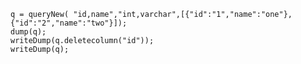 
```luceescript+trycf
q = queryNew( "id,name","int,varchar",[{"id":"1","name":"one"},{"id":"2","name":"two"}]);
dump(q);
writeDump(q.deletecolumn("id"));
writeDump(q);
```
